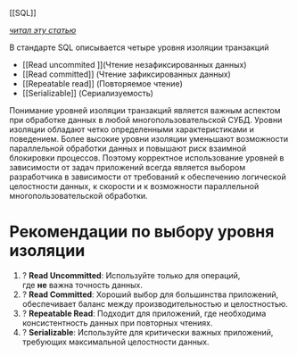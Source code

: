 [[SQL]]


[_читал эту статью_](https://habr.com/ru/articles/317884/)

В стандарте SQL описывается четыре уровня изоляции транзакций

- [[Read uncommited ]](Чтение незафиксированных данных)
- [[Read committed]] (Чтение зафиксированных данных)
- [[Repeatable read]] (Повторяемое чтение)
- [[Serializable]] (Сериализуемость)

Понимание уровней изоляции транзакций является важным аспектом при обработке данных в любой многопользовательской СУБД. Уровни изоляции обладают четко определенными характеристиками и поведением. Более высокие уровни изоляции уменьшают возможности параллельной обработки данных и повышают риск взаимной блокировки процессов. Поэтому корректное использование уровней в зависимости от задач приложений всегда является выбором разработчика в зависимости от требований к обеспечению логической целостности данных, к скорости и к возможности параллельной многопользовательской обработки.

# **Рекомендации по выбору уровня изоляции**

1. ? **Read Uncommitted**: Используйте только для операций, где **не** важна точность данных.
2. ? **Read Committed**: Хороший выбор для большинства приложений, обеспечивает баланс между производительностью и целостностью.
3. ? **Repeatable Read**: Подходит для приложений, где необходима консистентность данных при повторных чтениях.
4. ? **Serializable**: Используйте для критически важных приложений, требующих максимальной целостности данных.